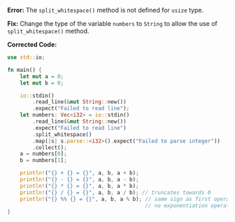 **Error:** The `split_whitespace()` method is not defined for `usize` type.

**Fix:** Change the type of the variable `numbers` to `String` to allow the use of `split_whitespace()` method.

**Corrected Code:**
```rust
use std::io;

fn main() {
    let mut a = 0;
    let mut b = 0;

    io::stdin()
        .read_line(&mut String::new())
        .expect("Failed to read line");
    let numbers: Vec<i32> = io::stdin()
        .read_line(&mut String::new())
        .expect("Failed to read line")
        .split_whitespace()
        .map(|s| s.parse::<i32>().expect("Failed to parse integer"))
        .collect();
    a = numbers[0];
    b = numbers[1];

    println!("{} + {} = {}", a, b, a + b);
    println!("{} - {} = {}", a, b, a - b);
    println!("{} * {} = {}", a, b, a * b);
    println!("{} / {} = {}", a, b, a / b); // truncates towards 0
    println!("{} %% {} = {}", a, b, a % b); // same sign as first operand
                                            // no exponentiation operator
}
```
